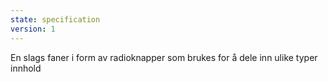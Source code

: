 ```yaml
---
state: specification
version: 1
---
```

En slags faner i form av radioknapper som brukes for å dele inn ulike typer innhold
